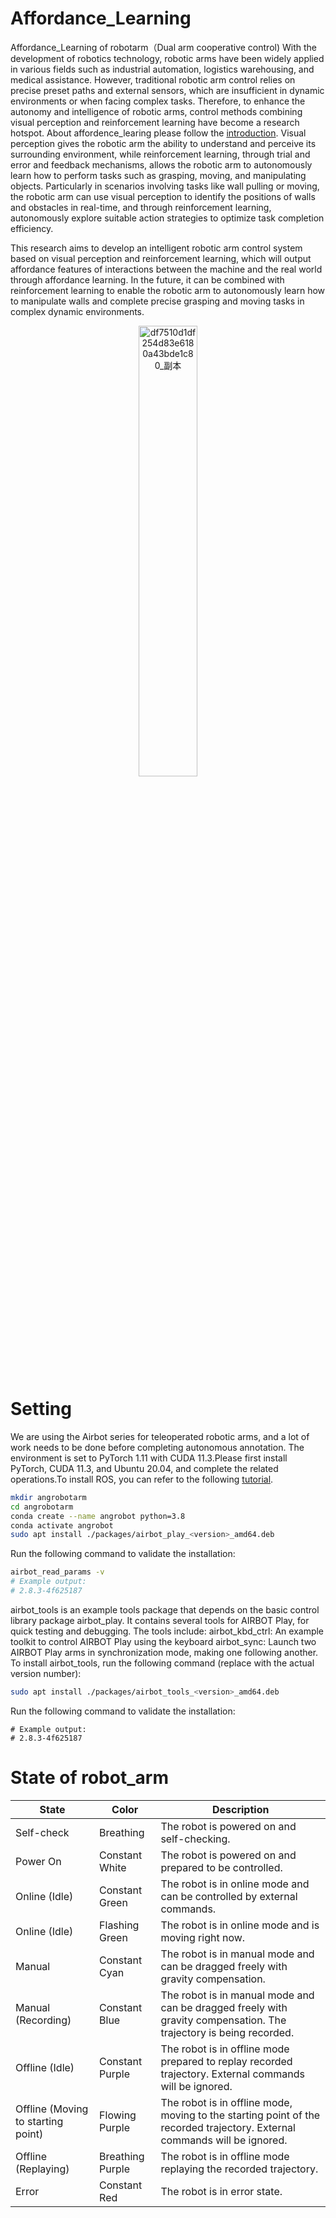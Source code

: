 # Affordance_Learning
Affordance_Learning of robotarm（Dual arm cooperative control)
With the development of robotics technology, robotic arms have been widely applied in various fields such as industrial automation, logistics warehousing, and medical assistance. However, traditional robotic arm control relies on precise preset paths and external sensors, which are insufficient in dynamic environments or when facing complex tasks. Therefore, to enhance the autonomy and intelligence of robotic arms, control methods combining visual perception and reinforcement learning have become a research hotspot.
About affordence_learing please follow the [introduction](https://blog.csdn.net/qq_52529995?type=blog).
Visual perception gives the robotic arm the ability to understand and perceive its surrounding environment, while reinforcement learning, through trial and error and feedback mechanisms, allows the robotic arm to autonomously learn how to perform tasks such as grasping, moving, and manipulating objects. Particularly in scenarios involving tasks like wall pulling or moving, the robotic arm can use visual perception to identify the positions of walls and obstacles in real-time, and through reinforcement learning, autonomously explore suitable action strategies to optimize task completion efficiency.

This research aims to develop an intelligent robotic arm control system based on visual perception and reinforcement learning, which will output affordance features of interactions between the machine and the real world through affordance learning. In the future, it can be combined with reinforcement learning to enable the robotic arm to autonomously learn how to manipulate walls and complete precise grasping and moving tasks in complex dynamic environments.
<p align="center">
  <img src="https://github.com/user-attachments/assets/dd2aa675-f083-46be-9fcf-85f7fe11cbf9" alt="df7510d1df254d83e6180a43bde1c80_副本" style="width: 43%;">
</p>

# Setting
We are using the Airbot series for teleoperated robotic arms, and a lot of work needs to be done before completing autonomous annotation. The environment is set to PyTorch 1.11 with CUDA 11.3.Please first install PyTorch, CUDA 11.3, and Ubuntu 20.04, and complete the related operations.To install ROS, you can refer to the following [tutorial](https://www.ros.org/).
```bash
mkdir angrobotarm
cd angrobotarm
conda create --name angrobot python=3.8
conda activate angrobot
sudo apt install ./packages/airbot_play_<version>_amd64.deb
```
Run the following command to validate the installation:
```bash
airbot_read_params -v
# Example output:
# 2.8.3-4f625187
```
airbot_tools is an example tools package that depends on the basic control library package airbot_play. It contains several tools for AIRBOT Play, for quick testing and debugging. The tools include:
airbot_kbd_ctrl: An example toolkit to control AIRBOT Play using the keyboard
airbot_sync: Launch two AIRBOT Play arms in synchronization mode, making one following another.
To install airbot_tools, run the following command (replace <version> with the actual version number):
```bash
sudo apt install ./packages/airbot_tools_<version>_amd64.deb
```
Run the following command to validate the installation:
```bashairbot_kbd_ctrl -v
# Example output:
# 2.8.3-4f625187
```
# State of robot_arm
| State                                    | Color           | Description                                                                 |
|------------------------------------------|-----------------|-----------------------------------------------------------------------------|
| Self-check                               | Breathing       | The robot is powered on and self-checking.                                   |
| Power On                                 | Constant White  | The robot is powered on and prepared to be controlled.                       |
| Online (Idle)                            | Constant Green  | The robot is in online mode and can be controlled by external commands.     |
| Online (Idle)                            | Flashing Green  | The robot is in online mode and is moving right now.                         |
| Manual                                   | Constant Cyan   | The robot is in manual mode and can be dragged freely with gravity compensation. |
| Manual (Recording)                       | Constant Blue   | The robot is in manual mode and can be dragged freely with gravity compensation. The trajectory is being recorded. |
| Offline (Idle)                           | Constant Purple | The robot is in offline mode prepared to replay recorded trajectory. External commands will be ignored. |
| Offline (Moving to starting point)       | Flowing Purple  | The robot is in offline mode, moving to the starting point of the recorded trajectory. External commands will be ignored. |
| Offline (Replaying)                      | Breathing Purple| The robot is in offline mode replaying the recorded trajectory.             |
| Error                                    | Constant Red    | The robot is in error state.                                                 |
